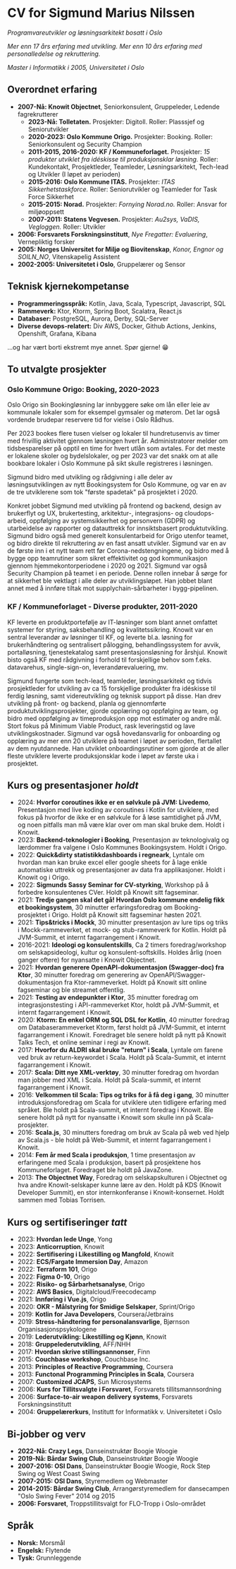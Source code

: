# CV for Sigmund Marius Nilssen

_Programvareutvikler og løsningsarkitekt bosatt i Oslo_

_Mer enn 17 års erfaring med utvikling. Mer enn 10 års erfaring med personalledelse og rekruttering._

_Master i Informatikk i 2005, Universitetet i Oslo_ <br>

## Overordnet erfaring
 - **2007-Nå: Knowit Objectnet**, Seniorkonsulent, Gruppeleder, Ledende fagrekrutterer
     - **2023-Nå: Tolletaten.** Prosjekter: Digitoll. Roller: Plasssjef og Seniorutvikler
     - **2020-2023: Oslo Kommune Origo.** Prosjekter: Booking. Roller: Seniorkonsulent og Security Champion
     - **2011-2015, 2016-2020: KF / Kommuneforlaget.** Prosjekter: _15 produkter utviklet fra idéskisse til produksjonsklar løsning._ Roller: Kundekontakt, Prosjektleder, Teamleder, Løsningsarkitekt, Tech-lead og Utvikler (I løpet av perioden)
     - **2015-2016: Oslo Kommune ITAS.** Prosjekter: _ITAS Sikkerhetstaskforce._ Roller: Seniorutvikler og Teamleder for Task Force Sikkerhet
     - **2015-2015: Norad.** Prosjekter: _Fornying Norad.no._ Roller: Ansvar for miljøoppsett
     - **2007-2011: Statens Vegvesen.** Prosjekter: _Au2sys, VaDIS, Vegloggen._ Roller: Utvikler
 - **2006: Forsvarets Forskningsinstitutt**, _Nye Fregatter: Evaluering_, Vernepliktig forsker
 - **2005: Norges Universitet for Miljø og Biovitenskap**, _Konor, Engnor og SOILN\_NO_, Vitenskapelig Assistent
 - **2002-2005: Universitetet i Oslo**, Gruppelærer og Sensor

## Teknisk kjernekompetanse
 - **Programmeringsspråk:** Kotlin, Java, Scala, Typescript, Javascript, SQL
 - **Rammeverk:** Ktor, Ktorm, Spring Boot, Scalatra, React.js
 - **Databaser:** PostgreSQL, Aurora, Derby, SQL-Server
 - **Diverse devops-relatert:** Div AWS, Docker, Github Actions, Jenkins, Openshift, Grafana, Kibana
 
...og har vært borti ekstremt mye annet. Spør gjerne! 😁

## To utvalgte prosjekter

### Oslo Kommune Origo: Booking, 2020-2023
Oslo Origo sin Bookingløsning lar innbyggere søke om lån eller leie av kommunale lokaler som for eksempel gymsaler og møterom. Det lar også vordende brudepar reservere tid for vielse i Oslo Rådhus.

Per 2023 bookes flere tusen vielser og lokaler til hundretusenvis av timer med frivillig aktivitet gjennom løsningen hvert år. Administratorer melder om tidsbesparelser på opptil en time for hvert utlån som avtales. For det meste er lokalene skoler og bydelslokaler, og per 2023 var det snakk om at alle bookbare lokaler i Oslo Kommune på sikt skulle registreres i løsningen.

Sigmund bidro med utvikling og rådgivning i alle deler av løsningsutviklingen av nytt Bookingsystem for Oslo Kommune, og var en av de tre utviklerene som tok "første spadetak" på prosjektet i 2020.

Konkret jobbet Sigmund med utvikling på frontend og backend, design av brukerflyt og UX, brukertesting, arkitektur-, integrasjons- og cloudops-arbeid, oppfølging av systemsikkerhet og personvern (GDPR) og utarbeidelse av rapporter og datauttrekk for innsiktsbasert produktutvikling. Sigmund bidro også med generelt konsulentarbeid for Origo utenfor teamet, og bidro direkte til rekruttering av en fast ansatt utvikler. Sigmund var en av de første inn i et nytt team rett før Corona-nedstengningene, og bidro med å bygge opp teamrutiner som sikret effektivitet og god kommunikasjon gjennom hjemmekontorperiodene i 2020 og 2021. Sigmund var også Security Champion på teamet i en periode. Denne rollen innebar å sørge for at sikkerhet ble vektlagt i alle deler av utviklingsløpet. Han jobbet blant annet med å innføre tiltak mot supplychain-sårbarheter i bygg-pipelinen.

### KF / Kommuneforlaget - Diverse produkter, 2011-2020
KF leverte en produktportefølje av IT-løsninger som blant annet omfattet systemer for styring, saksbehandling og kvalitetssikring. Knowit var en sentral leverandør av løsninger til KF, og leverte bl.a. løsning for brukerhåndtering og sentralisert pålogging, behandlingssystem for avvik, portalløsning, tjenestekatalog samt presentasjonsløsning for årshjul. Knowit bisto også KF med rådgivning i forhold til forskjellige behov som f.eks. datavarehus, single-sign-on, leverandørevaluering, mv.

Sigmund fungerte som tech-lead, teamleder, løsningsarkitekt og tidvis prosjektleder for utvikling av ca 15 forskjellige produkter fra idéskisse til ferdig løsning, samt videreutvikling og teknisk support på disse. Han drev utvikling på front- og backend, planla og gjennomførte produktutviklingsprosjekter, gjorde opplæring og oppfølging av team, og bidro med oppfølging av timeproduksjon opp mot estimater og andre mål. Stort fokus på Minimum Viable Product, rask leveringstid og lave utviklingskostnader. Sigmund var også hovedansvarlig for onboarding og opplæring av mer enn 20 utviklere på teamet i løpet av perioden, flertallet av dem nyutdannede. Han utviklet onboardingsrutiner som gjorde at de aller fleste utviklere leverte produksjonsklar kode i løpet av første uka i prosjektet.

## Kurs og presentasjoner _holdt_
 - 2024: **Hvorfor coroutines ikke er en sølvkule på JVM: Livedemo**, Presentasjon med live koding av coroutines i Kotlin for utviklere, med fokus på hvorfor de ikke er en sølvkule for å løse samtidighet på JVM, og noen pitfalls man må være klar over om man skal bruke dem. Holdt i Knowit.
 - 2023: **Backend-teknologier i Booking**, Presentasjon av teknologivalg og lærdommer fra valgene i Oslo Kommunes Bookingsystem. Holdt i Origo.
 - 2022: **Quick&dirty statistikkdashboards i regneark**, Lyntale om hvordan man kan bruke excel eller google sheets for å lage enkle automatiske uttrekk og presentasjoner av data fra applikasjoner. Holdt i Knowit og i Origo.
 - 2022: **Sigmunds Sassy Seminar for CV-styrking**, Workshop på å forbedre konsulentenes CVer. Holdt på Knowit sitt fagseminar.
 - 2021: **Tredje gangen skal det gå! Hvordan Oslo kommune endelig fikk et bookingsystem**, 30 minutter erfaringsforedrag om Booking-prosjektet i Origo. Holdt på Knowit sitt fagseminar høsten 2021.
 - 2021: **Tips&tricks i Mockk**, 30 minutter presentasjon av lure tips og triks i Mockk-rammeverket, et mock- og stub-rammeverk for Kotlin. Holdt på JVM-Summit, et internt fagarrangement i Knowit.
 - 2016-2021: **Ideologi og konsulentskills**, Ca 2 timers foredrag/workshop om selskapsideologi, kultur og konsulent-softskills. Holdes årlig (noen ganger oftere) for nyansatte i Knowit Objectnet.
 - 2021: **Hvordan generere OpenAPI-dokumentasjon (Swagger-doc) fra Ktor**, 30 minutter foredrag om generering av OpenAPI/Swagger-dokumentasjon fra Ktor-rammeverket. Holdt på Knowit sitt online fagseminar og ble streamet offentlig.
 - 2021: **Testing av endepunkter i Ktor**, 35 minutter foredrag om integrasjonstesting i API-rammeverket Ktor, holdt på JVM-Summit, et internt fagarrangement i Knowit.
 - 2020: **Ktorm: En enkel ORM og SQL DSL for Kotlin**, 40 minutter foredrag om Databaserammeverket Ktorm, først holdt på JVM-Summit, et internt fagarrangement i Knowit. Foredraget ble senere holdt på nytt på Knowit Talks Tech, et online seminar i regi av Knowit.
 - 2017: **Hvorfor du ALDRI skal bruke "return" i Scala**, Lyntale om farene ved bruk av return-keywordet i Scala. Holdt på Scala-Summit, et internt fagarrangement i Knowit.
 - 2017: **Scala: Ditt nye XML-verktøy**, 30 minutter foredrag om hvordan man jobber med XML i Scala. Holdt på Scala-summit, et internt fagarrangement i Knowit.
 - 2016: **Velkommen til Scala: Tips og triks for å få deg i gang**, 30 minutter introduksjonsforedrag om Scala for utviklere uten tidligere erfaring med språket. Ble holdt på Scala-summit, et internt foredrag i Knowit. Ble senere holdt på nytt for nyansatte i Knowit som skulle inn på Scala-prosjekter.
 - 2016: **Scala.js**, 30 minutters foredrag om bruk av Scala på web ved hjelp av Scala.js - ble holdt på Web-Summit, et internt fagarrangement i Knowit.
 - 2014: **Fem år med Scala i produksjon**, 1 time presentasjon av erfaringene med Scala i produksjon, basert på prosjektene hos Kommuneforlaget. Foredraget ble holdt på JavaZone.
 - 2013: **The Objectnet Way**, Foredrag om selskapskulturen i Objectnet og hva andre Knowit-selskaper kunne lære av den. Holdt på KDS (Knowit Developer Summit), en stor internkonferanse i Knowit-konsernet. Holdt sammen med Tobias Torrisen.

## Kurs og sertifiseringer _tatt_
 - 2023: **Hvordan lede Unge**, Yong
 - 2023: **Anticorruption**, Knowit
 - 2022: **Sertifisering i Likestilling og Mangfold**, Knowit
 - 2022: **ECS/Fargate Immersion Day**, Amazon
 - 2022: **Terraform 101**, Origo
 - 2022: **Figma 0-10**, Origo
 - 2022: **Risiko- og Sårbarhetsanalyse**, Origo
 - 2022: **AWS Basics**, Digitalcloud/Freecodecamp
 - 2021: **Innføring i Vue.js**, Origo
 - 2020: **OKR - Målstyring for Smidige Selskaper**, Sprint/Origo
 - 2019: **Kotlin for Java Developers**, Coursera/Jetbrains
 - 2019: **Stress-håndtering for personalansvarlige**, Bjørnson Organisasjonspsykologene
 - 2019: **Lederutvikling: Likestilling og Kjønn**, Knowit
 - 2018: **Gruppelederutvikling**, AFF/NHH
 - 2017: **Hvordan skrive stillingsannonser**, Finn
 - 2015: **Couchbase workshop**, Couchbase Inc.
 - 2013: **Principles of Reactive Programming**, Coursera
 - 2013: **Functonal Programming Principles in Scala**, Coursera
 - 2007: **Customized JCAPS**, Sun Microsystems
 - 2006: **Kurs for Tillitsvalgte i Forsvaret**, Forsvarets tillitsmannsordning
 - 2006: **Surface-to-air weapon delivery systems**, Forsvarets Forskningsinstitutt
 - 2004: **Gruppelærerkurs**, Institutt for Informatikk v. Universitetet i Oslo

## Bi-jobber og verv
 - **2022-Nå: Crazy Legs**, Danseinstruktør Boogie Woogie
 - **2019-Nå: Bårdar Swing Club**, Danseinstruktør Boogie Woogie
 - **2007-2016: OSI Dans**, Danseinstruktør Boogie Woogie, Rock Step Swing og West Coast Swing
 - **2007-2015: OSI Dans**, Styremedlem og Webmaster
 - **2014-2015: Bårdar Swing Club**, Arrangørstyremedlem for dansecampen "Oslo Swing Fever" 2014 og 2015
 - **2006: Forsvaret**, Troppstillitsvalgt for FLO-Tropp i Oslo-området

## Språk
 - **Norsk:** Morsmål
 - **Engelsk:** Flytende
 - **Tysk:** Grunnleggende


